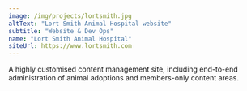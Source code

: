```yaml
---
image: /img/projects/lortsmith.jpg
altText: "Lort Smith Animal Hospital website"
subtitle: "Website & Dev Ops"
name: "Lort Smith Animal Hospital"
siteUrl: https://www.lortsmith.com
---
```


A highly customised content management site, including end-to-end administration of animal adoptions and members-only content areas.
